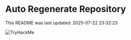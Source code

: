 # Auto Regenerate Repository

This README was last updated: 2025-07-22 23:32:23

 ![TryHackMe](https://tryhackme.com/badge/533634)